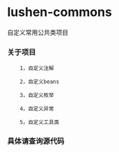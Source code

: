 # lushen-commons

自定义常用公共类项目

### 关于项目

		1，自定义注解
		
		2，自定义beans
		
		3，自定义枚举
		
		4，自定义异常
		
		5，自定义工具类
		
### 具体请查询源代码
